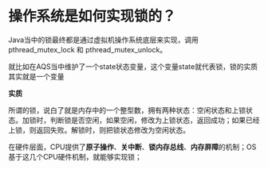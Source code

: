 # 操作系统是如何实现锁的？

Java当中的锁最终都是通过虚拟机操作系统底层来实现，调用pthread_mutex_lock 和 pthread_mutex_unlock。

就比如在AQS当中维护了一个state状态变量，这个变量state就代表锁，锁的实质其实就是一个变量

**实质**

所谓的锁，说白了就是内存中的一个整型数，拥有两种状态：空闲状态和上锁状态。加锁时，判断锁是否空闲，如果空闲，修改为上锁状态，返回成功；如果已经上锁，则返回失败。解锁时，则把锁状态修改为空闲状态。

在硬件层面，CPU提供了**原子操作**、**关中断**、**锁内存总线**、**内存屏障**的机制；OS基于这几个CPU硬件机制，就能够实现锁；